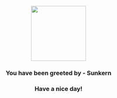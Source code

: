 <p align="center">
            <img src="https://raw.githubusercontent.com/PokeAPI/sprites/master/sprites/pokemon/191.png" width="150" height="150">
          </p>
          <h3 align="center">You have been greeted by - <b>Sunkern</b></h3>
          <h3 align="center">Have a nice day!</h3>
        